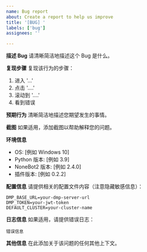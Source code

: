 ```yaml
---
name: Bug report
about: Create a report to help us improve
title: '[BUG] '
labels: ['bug']
assignees: ''

---
```


**描述 Bug**
请清晰简洁地描述这个 Bug 是什么。

**复现步骤**
复现该行为的步骤：
1. 进入 '...'
2. 点击 '....'
3. 滚动到 '....'
4. 看到错误

**预期行为**
清晰简洁地描述您期望发生的事情。

**截图**
如果适用，添加截图以帮助解释您的问题。

**环境信息**
 - OS: [例如 Windows 10]
 - Python 版本: [例如 3.9]
 - NoneBot2 版本: [例如 2.4.0]
 - 插件版本: [例如 0.2.2]

**配置信息**
请提供相关的配置文件内容（注意隐藏敏感信息）：
```env
DMP_BASE_URL=your-dmp-server-url
DMP_TOKEN=your-jwt-token
DEFAULT_CLUSTER=your-cluster-name
```

**日志信息**
如果适用，请提供错误日志：
```
错误信息
```

**其他信息**
在此添加关于该问题的任何其他上下文。 